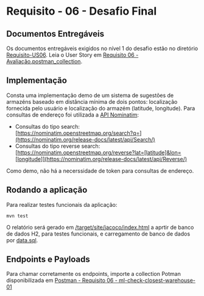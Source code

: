 # Requisito - 06 - Desafio Final

## Documentos Entregáveis

Os documentos entregáveis exigidos no nível 1 do desafio estão no diretório [Requisito-US06](docs).
Leia o User Story em [Requisito 06 - Avaliação.postman_collection](docs/Requisito%206%20-%20ml-check-closest-warehouse-01.pdf).

## Implementação

Consta uma implementação demo de um sistema de sugestões de armazéns baseado em distância mínima de dois pontos: localização fornecida pelo usuário e localização do armazém (latitude, longitude).
Para consultas de endereço foi utilizada a [API Nominatim](https://nominatim.openstreetmap.org):

-   Consultas do tipo search: [https://nominatim.openstreetmap.org/search?q=](https://nominatim.org/release-docs/latest/api/Search/)
-   Consultas do tipo reverse search: [https://nominatim.openstreetmap.org/reverse?lat=[latitude]&lon=[longitude]](https://nominatim.org/release-docs/latest/api/Reverse/)

Como demo, não há a necerssidade de token para consultas de endereço.

## Rodando a aplicação

Para realizar testes funcionais da aplicação:

```
mvn test
```

O relatório será gerado em [/target/site/jacoco/index.html](/target/site/jacoco/index.html) a aprtir de banco de dados H2, para testes funcionais,
e carregamento de banco de dados por [data.sql](src/main/resources/data.sql).

## Endpoints e Payloads

Para chamar corretamente os endpoints, importe a collection Potman disponibilizada em
[Postman - Requisito 06 - ml-check-closest-warehouse-01](docs/US-06%20Arroxellas.postman_collection.json)
